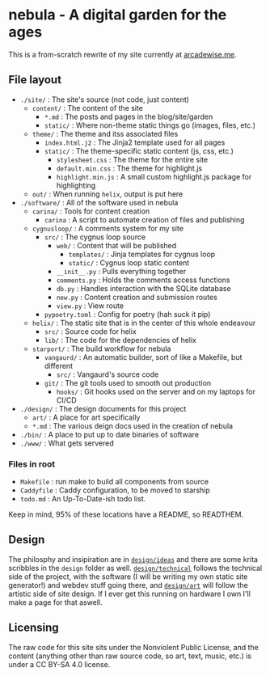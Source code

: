 # nebula - A digital garden for the ages

This is a from-scratch rewrite of my site currently at [arcadewise.me](https://arcadewise.me).

## File layout

- `./site/` : The site's source (not code, just content)
  - `content/` : The content of the site
    - `*.md` : The posts and pages in the blog/site/garden
    - `static/` : Where non-theme static things go (images, files, etc.)
  - `theme/` : The theme and itss associated files
    - `index.html.j2` : The Jinja2 template used for all pages
    - `static/` : The theme-specific static content (js, css, etc.)
      - `stylesheet.css` : The theme for the entire site
      - `default.min.css` : The theme for highlight.js
      - `highlight.min.js` : A small custom highlight.js package for highlighting
  - `out/` : When running `helix`, output is put here
- `./software/` : All of the software used in nebula
  - `carina/` : Tools for content creation
    - `carina` : A script to automate creation of files and publishing
  - `cygnusloop/` : A comments system for my site
    - `src/` : The cygnus loop source
      - `web/` : Content that will be published
        - `templates/` : Jinja templates for cygnus loop
        - `static/` : Cygnus loop static content
      - `__init__.py` : Pulls everything together
      - `comments.py` : Holds the comments access functions
      - `db.py` : Handles interaction with the SQLite database
      - `new.py` : Content creation and submission routes
      - `view.py` : View route
    - `pypoetry.toml` : Config for poetry (hah suck it pip)
  - `helix/` : The static site that is in the center of this whole endeavour
    - `src/` : Source code for helix
    - `lib/` : The code for the dependencies of helix
  - `starport/` : The build workflow for nebula
    - `vangaurd/` : An automatic builder, sort of like a Makefile, but different
      - `src/` : Vangaurd's source code
    - `git/` : The git tools used to smooth out production
      - `hooks/` : Git hooks used on the server and on my laptops for CI/CD
- `./design/` : The design documents for this project
  - `art/` : A place for art specifically
  - `*.md` : The various deign docs used in the creation of nebula
- `./bin/` : A place to put up to date binaries of software
- `./www/` : What gets servered

### Files in root

- `Makefile` : run make to build all components from source
- `Caddyfile` : Caddy configuration, to be moved to starship
- `todo.md` : An Up-To-Date-ish todo list.

Keep in mind, 95% of these locations have a README, so READTHEM.

## Design

The philosphy and insipiration are in [`design/ideas`](core.md) and there are
some krita scribbles in the `design` folder as well.
[`design/technical`](design/technical) follows the technical side of the
project, with the software (I will be writing my own static site generator!) and
webdev stuff going there, and [`design/art`](design/art) will follow the
artistic side of site design. If I ever get this running on hardware I own I'll
make a page for that aswell.

## Licensing

The raw code for this site sits under the Nonviolent Public License, and the
content (anything other than raw source code, so art, text, music, etc.) is
under a CC BY-SA 4.0 license.
